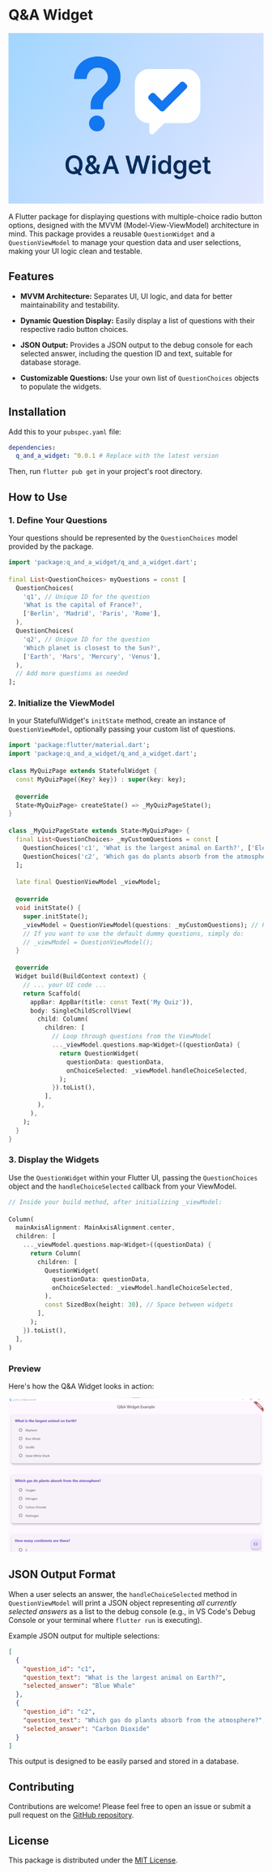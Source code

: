 # Q&A Widget

![Q&A Widget Header](https://github.com/yemreeee/q_and_a_widget/blob/main/example/header_(Medium).png?raw=true)

A Flutter package for displaying questions with multiple-choice radio button options, designed with the MVVM (Model-View-ViewModel) architecture in mind. This package provides a reusable `QuestionWidget` and a `QuestionViewModel` to manage your question data and user selections, making your UI logic clean and testable.

## Features

* **MVVM Architecture:** Separates UI, UI logic, and data for better maintainability and testability.

* **Dynamic Question Display:** Easily display a list of questions with their respective radio button choices.

* **JSON Output:** Provides a JSON output to the debug console for each selected answer, including the question ID and text, suitable for database storage.

* **Customizable Questions:** Use your own list of `QuestionChoices` objects to populate the widgets.

## Installation

Add this to your `pubspec.yaml` file:

```yaml
dependencies:
  q_and_a_widget: ^0.0.1 # Replace with the latest version
```

Then, run `flutter pub get` in your project's root directory.

## How to Use

### 1. Define Your Questions

Your questions should be represented by the `QuestionChoices` model provided by the package.

```dart
import 'package:q_and_a_widget/q_and_a_widget.dart';

final List<QuestionChoices> myQuestions = const [
  QuestionChoices(
    'q1', // Unique ID for the question
    'What is the capital of France?',
    ['Berlin', 'Madrid', 'Paris', 'Rome'],
  ),
  QuestionChoices(
    'q2', // Unique ID for the question
    'Which planet is closest to the Sun?',
    ['Earth', 'Mars', 'Mercury', 'Venus'],
  ),
  // Add more questions as needed
];
```

### 2. Initialize the ViewModel

In your StatefulWidget's `initState` method, create an instance of `QuestionViewModel`, optionally passing your custom list of questions.

```dart
import 'package:flutter/material.dart';
import 'package:q_and_a_widget/q_and_a_widget.dart';

class MyQuizPage extends StatefulWidget {
  const MyQuizPage({Key? key}) : super(key: key);

  @override
  State<MyQuizPage> createState() => _MyQuizPageState();
}

class _MyQuizPageState extends State<MyQuizPage> {
  final List<QuestionChoices> _myCustomQuestions = const [
    QuestionChoices('c1', 'What is the largest animal on Earth?', ['Elephant', 'Blue Whale', 'Giraffe', 'Great White Shark']),
    QuestionChoices('c2', 'Which gas do plants absorb from the atmosphere?', ['Oxygen', 'Nitrogen', 'Carbon Dioxide', 'Hydrogen']),
  ];

  late final QuestionViewModel _viewModel;

  @override
  void initState() {
    super.initState();
    _viewModel = QuestionViewModel(questions: _myCustomQuestions); // Pass your custom questions
    // If you want to use the default dummy questions, simply do:
    // _viewModel = QuestionViewModel();
  }

  @override
  Widget build(BuildContext context) {
    // ... your UI code ...
    return Scaffold(
      appBar: AppBar(title: const Text('My Quiz')),
      body: SingleChildScrollView(
        child: Column(
          children: [
            // Loop through questions from the ViewModel
            ..._viewModel.questions.map<Widget>((questionData) {
              return QuestionWidget(
                questionData: questionData,
                onChoiceSelected: _viewModel.handleChoiceSelected,
              );
            }).toList(),
          ],
        ),
      ),
    );
  }
}
```

### 3. Display the Widgets

Use the `QuestionWidget` within your Flutter UI, passing the `QuestionChoices` object and the `handleChoiceSelected` callback from your ViewModel.

```dart
// Inside your build method, after initializing _viewModel:

Column(
  mainAxisAlignment: MainAxisAlignment.center,
  children: [
    ..._viewModel.questions.map<Widget>((questionData) {
      return Column(
        children: [
          QuestionWidget(
            questionData: questionData,
            onChoiceSelected: _viewModel.handleChoiceSelected,
          ),
          const SizedBox(height: 30), // Space between widgets
        ],
      );
    }).toList(),
  ],
)
```

### Preview

Here's how the Q&A Widget looks in action:

![Q&A Widget Example](https://github.com/yemreeee/q_and_a_widget/blob/main/example/image.png?raw=true)

## JSON Output Format

When a user selects an answer, the `handleChoiceSelected` method in `QuestionViewModel` will print a JSON object representing *all currently selected answers* as a list to the debug console (e.g., in VS Code's Debug Console or your terminal where `flutter run` is executing).

Example JSON output for multiple selections:

```json
[
  {
    "question_id": "c1",
    "question_text": "What is the largest animal on Earth?",
    "selected_answer": "Blue Whale"
  },
  {
    "question_id": "c2",
    "question_text": "Which gas do plants absorb from the atmosphere?",
    "selected_answer": "Carbon Dioxide"
  }
]
```

This output is designed to be easily parsed and stored in a database.

## Contributing

Contributions are welcome! Please feel free to open an issue or submit a pull request on the [GitHub repository](https://github.com/yemreeee/q_and_a_widget).

## License

This package is distributed under the [MIT License](https://github.com/yemreeee/q_and_a_widget/blob/main/LICENSE).
